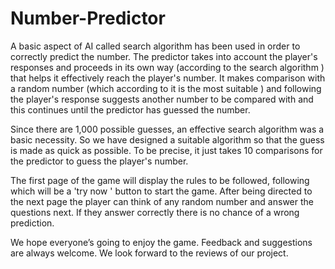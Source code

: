 # Number-Predictor
A basic aspect of AI called search algorithm has been used in order to correctly predict the number. The predictor takes into account the player's responses and proceeds in its own way (according to the search algorithm ) that helps it effectively reach the player's number. It makes comparison with a random number (which according to it is the most suitable ) and following the player's response suggests another number to be compared with and this continues until the predictor has guessed the number. 
 
Since there are 1,000 possible guesses, an effective search algorithm was a basic necessity. So we have designed a suitable algorithm so that the guess is made as quick as possible. To be precise, it just takes 10 comparisons for the predictor to guess the player's number. 
 
The first page of the game will display the rules to be followed, following which will be a 'try now ' button to start the game. After being directed to the next page the player can think of any random number and answer the questions next. If they answer correctly there is no chance of a wrong prediction. 
 
We hope everyone’s going to enjoy the game. Feedback and suggestions are always welcome. We look forward to the reviews of our project. 
